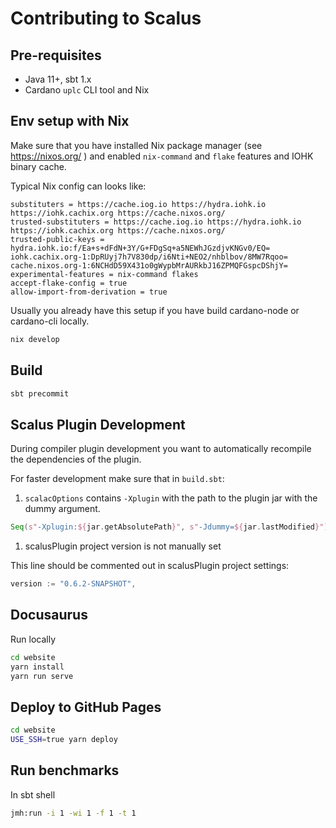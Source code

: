 # Contributing to Scalus

## Pre-requisites

- Java 11+, sbt 1.x
- Cardano `uplc` CLI tool and Nix

## Env setup with Nix

Make sure that you have installed Nix package manager (see https://nixos.org/ ) and enabled `nix-command` and `flake` features and 
 IOHK binary cache.  

Typical Nix config can looks like:

```
substituters = https://cache.iog.io https://hydra.iohk.io https://iohk.cachix.org https://cache.nixos.org/
trusted-substituters = https://cache.iog.io https://hydra.iohk.io https://iohk.cachix.org https://cache.nixos.org/
trusted-public-keys = hydra.iohk.io:f/Ea+s+dFdN+3Y/G+FDgSq+a5NEWhJGzdjvKNGv0/EQ= iohk.cachix.org-1:DpRUyj7h7V830dp/i6Nti+NEO2/nhblbov/8MW7Rqoo= cache.nixos.org-1:6NCHdD59X431o0gWypbMrAURkbJ16ZPMQFGspcDShjY=
experimental-features = nix-command flakes
accept-flake-config = true
allow-import-from-derivation = true
```

Usually you already have this setup if you have build cardano-node or cardano-cli locally.


```bash
nix develop
```


## Build

```bash
sbt precommit
```

## Scalus Plugin Development

During compiler plugin development you want to automatically recompile the dependencies of the plugin.

For faster development make sure that in `build.sbt`:

1. `scalacOptions` contains `-Xplugin` with the path to the plugin jar with the dummy argument.

```scala
Seq(s"-Xplugin:${jar.getAbsolutePath}", s"-Jdummy=${jar.lastModified}")
```

1. scalusPlugin project version is not manually set

This line should be commented out in scalusPlugin project settings:

```scala
version := "0.6.2-SNAPSHOT",
```

## Docusaurus

Run locally

```bash
cd website
yarn install
yarn run serve
```

## Deploy to GitHub Pages

```bash
cd website
USE_SSH=true yarn deploy
```

## Run benchmarks

In sbt shell

```bash
jmh:run -i 1 -wi 1 -f 1 -t 1
```
